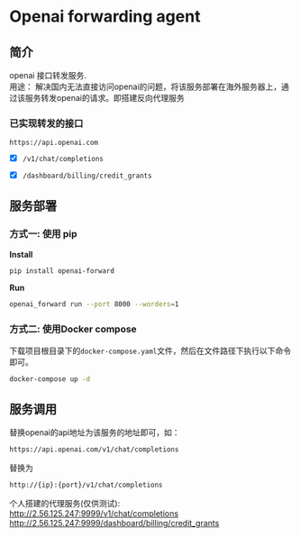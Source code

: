 # Openai forwarding agent
## 简介
openai 接口转发服务.   
用途： 
解决国内无法直接访问openai的问题，将该服务部署在海外服务器上，通过该服务转发openai的请求。即搭建反向代理服务

### 已实现转发的接口
`https://api.openai.com`

- [x] `/v1/chat/completions`
- [x] `/dashboard/billing/credit_grants`


## 服务部署
### 方式一: 使用 pip
**Install**
```bash
pip install openai-forward
```
**Run**
```bash
openai_forward run --port 8000 --worders=1
```

### 方式二: 使用Docker compose
下载项目根目录下的`docker-compose.yaml`文件，然后在文件路径下执行以下命令即可。
```bash
docker-compose up -d
```

## 服务调用
替换openai的api地址为该服务的地址即可，如：
```bash
https://api.openai.com/v1/chat/completions
```
替换为
```bash
http://{ip}:{port}/v1/chat/completions
```

个人搭建的代理服务(仅供测试):  
http://2.56.125.247:9999/v1/chat/completions  
http://2.56.125.247:9999/dashboard/billing/credit_grants 

